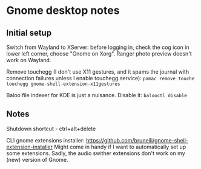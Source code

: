 Gnome desktop notes
===================

## Initial setup

Switch from Wayland to XServer: before logging in, check the cog icon in lower left corner, choose "Gnome on Xorg".
Ranger photo preview doesn't work on Wayland.

Remove touchegg (I don't use X11 gestures, and it spams the journal with connection failures unless I enable
touchegg.service):
`pamac remove touche touchegg gnome-shell-extension-x11gestures`

Baloo file indexer for KDE is just a nuisance. Disable it: `balooctl disable`

## Notes

Shutdown shortcut - ctrl+alt+delete

CLI gnome extensions installer: https://github.com/brunelli/gnome-shell-extension-installer
Might come in handy if I want to automatically set up some extensions.
Sadly, the audio swither extensions don't work on my (new) version of Gnome.
